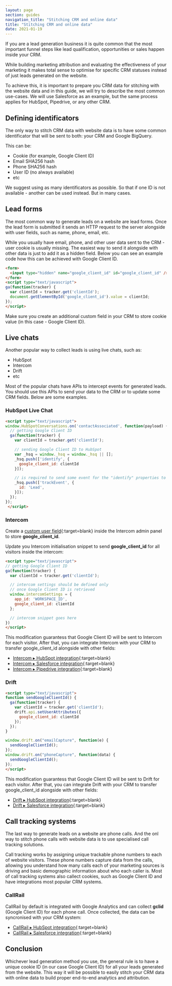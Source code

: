 ```yaml
---
layout: page
section: guides
navigation_title: "Stitching CRM and online data"
title: "Stitching CRM and online data"
date: 2021-01-19
---
```


If you are a lead generation business it is quite common that the most important funnel steps like lead qualification, opportunities or sales happen inside your CRM.

While building marketing attribution and evaluating the effectiveness of your marketing it makes total sense to optimise for specific CRM statuses instead of just leads generated on the website.

To achieve this, it is important to prepare you CRM data for stitching with the website data and in this guide, we will try to describe the most common use-cases. We will use Salesforce as an example, but the same process applies for HubSpot, Pipedrive, or any other CRM.

## Defining identificators

The only way to stitch CRM data with website data is to have some common identificator that will be sent to both: your CRM and Google BigQuery.

This can be:

* Cookie (for example, Google Client ID)
* Email SHA256 hash
* Phone SHA256 hash
* User ID (no always available)
* etc

We suggest using as many identificators as possible. So that if one ID is not available - another can be used instead. But in many cases.

## Lead forms

The most common way to generate leads on a website are lead forms. Once the lead form is submitted it sends an HTTP request to the server alongside with user fields, such as name, phone, email, etc.

While you usually have email, phone, and other user data sent to the CRM - user cookie is usually missing. The easiest way to send it alongside with other data is just to add it as a hidden field. Below you can see an example code how this can be achieved with Google Client ID.

```html
<form>
  <input type="hidden" name="google_client_id" id="google_client_id" />
</form>
<script type="text/javascript">
ga(function(tracker) {
  var clientId = tracker.get('clientId');
  document.getElementById('google_client_id').value = clientId;
});
</script>
```

Make sure you create an additional custom field in your CRM to store cookie value (in this case - Google Client ID).

## Live chats

Another popular way to collect leads is using live chats, such as:

* HubSpot
* Intercom
* Drift
* etc

Most of the popular chats have APIs to intercept events for generated leads. You should use this APIs to send your data to the CRM or to update some CRM fields. Below are some examples.

### HubSpot Live Chat

```html
<script type="text/javascript">
window.HubSpotConversations.on('contactAssociated', function(payload) {
  // getting Google Client ID
  ga(function(tracker) {
    var clientId = tracker.get('clientId');

    // sending Google Client ID to HubSpot
    var _hsq = window._hsq = window._hsq || [];
    _hsq.push(['identify', {
      google_client_id: clientId
    }]);

    // is required to send some event for the "identify" properties to be sent
    _hsq.push(['trackEvent', {
      id: 'Lead',
    }]);
  });
});
 </script>
```

### Intercom

Create a [custom user field](https://www.intercom.com/help/en/articles/179-send-custom-user-attributes-to-intercom){:target=blank} inside the Intercom admin panel to store **google_client_id**.

Update you Intercom initialisation snippet to send **google_client_id** for all visitors inside the intercom:

```html
<script type="text/javascript">
// getting Google Client ID
ga(function(tracker) {
  var clientId = tracker.get('clientId');

  // intercom settings should be defined only 
  // once Google Client ID is retrieved
  window.intercomSettings = {
    app_id: 'WORKSPACE_ID',
    google_client_id: clientId
  };

  // intercom snippet goes here
})
</script>
```

This modification guarantess that Google Client ID will be sent to Intercom for each visitor. After that, you can integrate Intercom with your CRM to transfer google_client_id alongside with other fields:

* [Intercom ▸ HubSpot integration](https://www.intercom.com/help/en/articles/2128216-hubspot-app-send-leads-and-conversations-to-hubspot){:target=blank}
* [Intercom ▸ Salesforce integration](https://www.intercom.com/help/en/articles/1047309-salesforce-app){:target=blank}
* [Intercom ▸ Pipedrive integration](https://www.intercom.com/help/en/articles/2535853-pipedrive-app){:target=blank}

### Drift

```html
<script type="text/javascript">
function sendGoogleClientId() {
  ga(function(tracker) {
    var clientId = tracker.get('clientId');
    drift.api.setUserAttributes({
      google_client_id: clientId
    });
  });
}

window.drift.on("emailCapture", function(e) {
  sendGoogleClientId();
});
window.drift.on("phoneCapture", function(data) {
  sendGoogleClientId();
});
</script>
```

This modification guarantess that Google Client ID will be sent to Drift for each visitor. After that, you can integrate Drift with your CRM to transfer google_client_id alongside with other fields:

* [Drift ▸ HubSpot integration](https://gethelp.drift.com/hc/en-us/articles/360019665833-How-to-Connect-Drift-to-HubSpot){:target=blank}
* [Drift ▸ Salesforce integration](https://gethelp.drift.com/hc/en-us/articles/360018794974-How-To-Integrate-Drift-With-Salesforce){:target=blank}

## Call tracking systems

The last way to generate leads on a website are phone calls. And the onl way to stitch phone calls with website data is to use specialised call tracking solutions.

Call tracking works by assigning unique trackable phone numbers to each of website visitors. These phone numbers capture data from the calls, allowing you understand how many calls each of your marketing sources is driving and basic demographic information about who each caller is. Most of call tracking systems also callect cookies, such as Google Client ID and have integrations most popular CRM systems.

### CallRail

CallRail by default is integrated with Google Analytics and can collect **gclid** (Google Client ID) for each phone call. Once collected, the data can be syncronised with your CRM system:

* [CallRail ▸ HubSpot integration](https://support.callrail.com/hc/en-us/articles/205568785-HubSpot-Integration-for-Calls-Texts){:target=blank}
* [CallRail ▸ Salesforce integration](https://support.callrail.com/hc/en-us/articles/208612596-Salesforce-Integration){:target=blank}
  
## Conclusion

Whichever lead generation method you use, the general rule is to have a unique cookie ID (in our case Google Client ID) for all your leads generated from the website. This way it will be possible to easily stitch your CRM data with online data to build proper end-to-end analytics and attribution.

